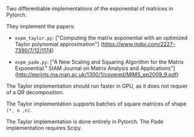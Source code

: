 Two differentiable implementations of the exponential of matrices in Pytorch.

They implement the papers:

- `expm_taylor.py`:
["Computing the matrix exponential with an optimized Taylor polynomial approximation"]
(https://www.mdpi.com/2227-7390/7/12/1174)

- `expm_pade.py`: ["A New Scaling and Squaring Algorithm for the Matrix Exponential.” SIAM Journal on Matrix Analysis and Applications"]
(http://eprints.ma.man.ac.uk/1300/1/covered/MIMS_ep2009_9.pdf)

The Taylor implementation should run faster in GPU, as it does not requier of a QR decomposition.

The Taylor implementation supports batches of square matrices of shape `(*, n ,n)`.

The Taylor implementation is done entirely in Pytorch. The Pade implementation requires Scipy.
